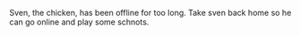 Sven, the chicken, has been offline for too long. Take sven back home so he can go online and play some schnots.